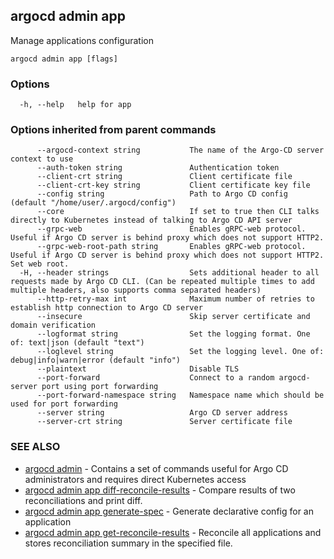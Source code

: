 ## argocd admin app

Manage applications configuration

```
argocd admin app [flags]
```

### Options

```
  -h, --help   help for app
```

### Options inherited from parent commands

```
      --argocd-context string           The name of the Argo-CD server context to use
      --auth-token string               Authentication token
      --client-crt string               Client certificate file
      --client-crt-key string           Client certificate key file
      --config string                   Path to Argo CD config (default "/home/user/.argocd/config")
      --core                            If set to true then CLI talks directly to Kubernetes instead of talking to Argo CD API server
      --grpc-web                        Enables gRPC-web protocol. Useful if Argo CD server is behind proxy which does not support HTTP2.
      --grpc-web-root-path string       Enables gRPC-web protocol. Useful if Argo CD server is behind proxy which does not support HTTP2. Set web root.
  -H, --header strings                  Sets additional header to all requests made by Argo CD CLI. (Can be repeated multiple times to add multiple headers, also supports comma separated headers)
      --http-retry-max int              Maximum number of retries to establish http connection to Argo CD server
      --insecure                        Skip server certificate and domain verification
      --logformat string                Set the logging format. One of: text|json (default "text")
      --loglevel string                 Set the logging level. One of: debug|info|warn|error (default "info")
      --plaintext                       Disable TLS
      --port-forward                    Connect to a random argocd-server port using port forwarding
      --port-forward-namespace string   Namespace name which should be used for port forwarding
      --server string                   Argo CD server address
      --server-crt string               Server certificate file
```

### SEE ALSO

* [argocd admin](argocd_admin.md)	 - Contains a set of commands useful for Argo CD administrators and requires direct Kubernetes access
* [argocd admin app diff-reconcile-results](argocd_admin_app_diff-reconcile-results.md)	 - Compare results of two reconciliations and print diff.
* [argocd admin app generate-spec](argocd_admin_app_generate-spec.md)	 - Generate declarative config for an application
* [argocd admin app get-reconcile-results](argocd_admin_app_get-reconcile-results.md)	 - Reconcile all applications and stores reconciliation summary in the specified file.

